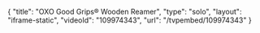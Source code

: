{
    "title": "OXO Good Grips&reg; Wooden Reamer",
    "type": "solo",
    "layout": "iframe-static",
    "videoId": "109974343",
    "url": "\/tvpembed\/109974343"
}